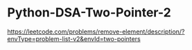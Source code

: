 # Python-DSA-Two-Pointer-2

https://leetcode.com/problems/remove-element/description/?envType=problem-list-v2&envId=two-pointers
